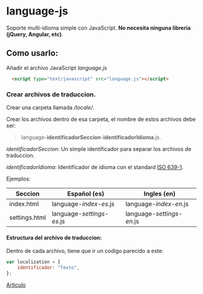 # language-js
Soporte multi-idioma simple con JavaScript. **No necesita ninguna libreria (jQuery, Angular, etc)**.
## Como usarlo: 
Añadir el archivo JavaScript *language.js*
```html
  <script type="text/javascript" src="language.js"></script>
```

### Crear archivos de traduccion.
Crear una carpeta llamada */locale/*.

Crear los archivos dentro de esa carpeta, el nombre de estos archivos debe ser:

>language-**identificadorSeccion**-**identificadorIdioma**.js.

*identificadorSeccion*: Un simple identificador para separar los archivos de traduccion.

*identificadorIdioma*: Identificador de idioma con el standard [ISO 639-1](https://es.wikipedia.org/wiki/ISO_639-1).

Ejemplos:

Seccion | Español (es) | Ingles (en)
------- | -------- |------
index.html | language-*index*-*es*.js | language-*index*-*en*.js
settings.html | language-*settings*-*es*.js | language-*settings*-*en*.js

#### Estructura del archivo de traduccion:
Dentro de cada archivo, tiene que ir un codigo parecido a este:
```javascript
var localization = {
	identificador: "Texto",
};
```


[Articulo](http://murodev.blogspot.com/2016/02/multi-idioma-javascript.html)
